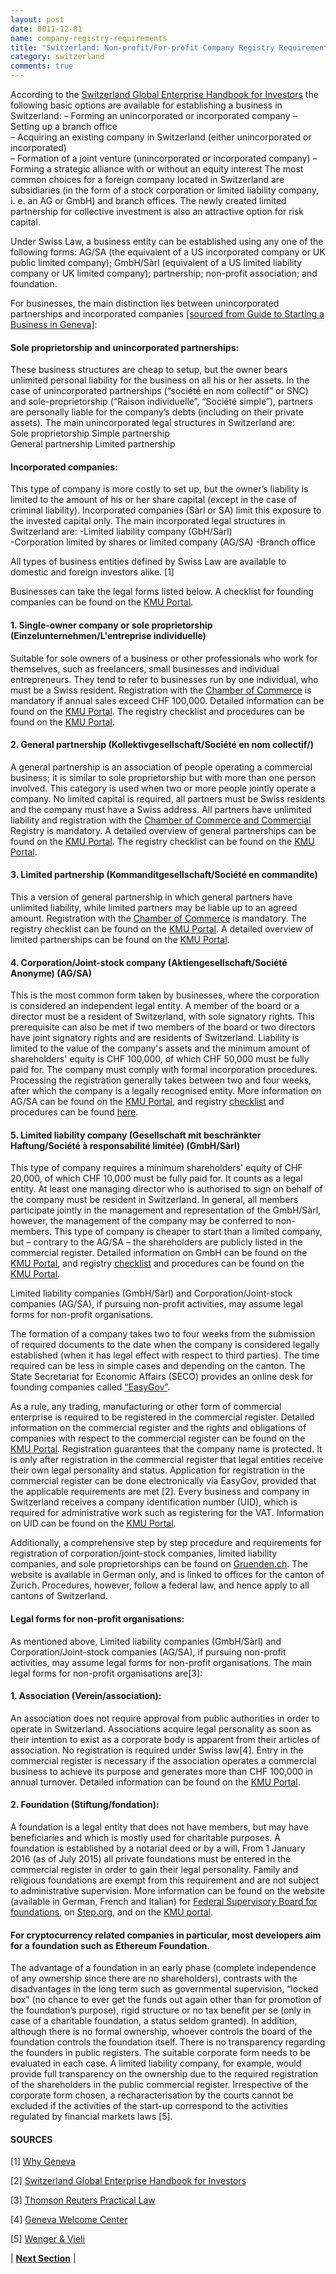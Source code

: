 ```yaml
---
layout: post
date: 0011-12-01
name: company-registry-requirements
title: "Switzerland: Non-profit/For-profit Company Registry Requirements"
category: switzerland
comments: true
---
```



According to the [Switzerland Global Enterprise Handbook for Investors](https://www.s-ge.com/en/publication/handbook-investors/handbook-investors) the following basic options are available for establishing a business in Switzerland:
– Forming an unincorporated or incorporated company
– Setting up a branch office					 				
– Acquiring an existing company in Switzerland (either unincorporated or incorporated)	
– Formation of a joint venture (unincorporated or incorporated company)
– Forming a strategic alliance with or without an equity interest
The most common choices for a foreign company located in Switzerland are subsidiaries (in the form of a stock corporation or limited liability company, i. e. an AG or GmbH) and branch offices. The newly created limited partnership for collective investment is also an attractive option for risk capital. 

Under Swiss Law, a business entity can be established using any one of the following forms: AG/SA (the equivalent of a US incorporated company or UK public limited company); GmbH/Sàrl (equivalent of a US limited liability company or UK limited company); partnership; non-profit association; and foundation.

For businesses, the main distinction lies between unincorporated partnerships and incorporated companies [[sourced from Guide to Starting a Business in Geneva]](https://ge.ch/ecoguichetpmepmi/sites/default/files/Guide%20to%20starting%20a%20business%20in%20GE_2015_ok.pdf):
#### Sole proprietorship and unincorporated partnerships:				
These business structures are cheap to setup, but the owner bears unlimited personal liability for the business on all his or her assets. In the case of unincorporated partnerships (“société en nom collectif” or SNC) and sole-proprietorship (“Raison individuelle”, “Société simple”), partners are personally liable for the company’s debts (including on their private assets). The main unincorporated legal structures in Switzerland are:	
Sole proprietorship
Simple partnership	
General partnership
Limited partnership							
#### Incorporated companies:						
This type of company is more costly to set up, but the owner’s liability is limited to the amount of his or her share capital (except in the case of criminal liability). Incorporated companies (Sàrl or SA) limit this exposure to the invested capital only. The main incorporated legal structures in Switzerland are:
-Limited liability company (GbH/Sàrl)	
-Corporation limited by shares or limited company (AG/SA)
-Branch office		

All types of business entities defined by Swiss Law are available to domestic and foreign investors alike. [1]

Businesses can take the legal forms listed below. A checklist for founding companies can be found on the [KMU Portal](https://www.kmu.admin.ch/kmu/de/home/praktisches-wissen/kmu-gruenden/firmengruendung/auswahl-rechtsform/checkliste-gruendung.html).
#### 1. Single-owner company or sole proprietorship (Einzelunternehmen/L'entreprise individuelle)
Suitable for sole owners of a business or other professionals who work for themselves, such as freelancers, small businesses and individual entrepreneurs. They tend to refer to businesses run by one individual, who must be a Swiss resident. Registration with the [Chamber of Commerce](https://www.sihk.ch) is mandatory if annual sales exceed CHF 100,000. Detailed information can be found on the [KMU Portal](https://www.kmu.admin.ch/kmu/de/home/praktisches-wissen/kmu-gruenden/uebersicht-rechtsformen/einzelunternehmen.html). The registry checklist and procedures can be found on the [KMU Portal](https://www.kmu.admin.ch/kmu/de/home/praktisches-wissen/kmu-gruenden/firmengruendung/auswahl-rechtsform/einzelfirma.html).
#### 2. General partnership (Kollektivgesellschaft/Société en nom collectif/)
A general partnership is an association of people operating a commercial business; it is similar to sole proprietorship but with more than one person involved. This category is used when two or more people jointly operate a company. No limited capital is required, all partners must be Swiss residents and the company must have a Swiss address. All partners have unlimited liability and registration with the [Chamber of Commerce and Commercial](https://www.zefix.admin.ch/en/search/entity/welcome) Registry is mandatory. A detailed overview of general partnerships can be found on the [KMU Portal](https://www.kmu.admin.ch/kmu/de/home/praktisches-wissen/kmu-gruenden/uebersicht-rechtsformen/kollektivgesellschaft.html). The registry checklist can be found on the [KMU Portal](https://www.kmu.admin.ch/kmu/de/home/praktisches-wissen/kmu-gruenden/uebersicht-rechtsformen/kommanditgesellschaft.html).
#### 3. Limited partnership (Kommanditgesellschaft/Société en commandite)
This a version of general partnership in which general partners have unlimited liability, while limited partners may be liable up to an agreed amount. Registration with the [Chamber of Commerce](https://www.sihk.ch) is mandatory. The registry checklist can be found on the [KMU Portal](https://www.kmu.admin.ch/kmu/de/home/praktisches-wissen/kmu-gruenden/firmengruendung/auswahl-rechtsform/kommanditgesellschaft/checkliste.html). A detailed overview of limited partnerships can be found on the [KMU Portal](https://www.kmu.admin.ch/kmu/de/home/praktisches-wissen/kmu-gruenden/uebersicht-rechtsformen/kommanditgesellschaft.html).
#### 4. Corporation/Joint-stock company (Aktiengesellschaft/Société Anonyme) (AG/SA)
This is the most common form taken by businesses, where the corporation is considered an independent legal entity. A member of the board or a director must be a resident of Switzerland, with sole signatory rights. This prerequisite can also be met if two members of the board or two directors have joint signatory rights and are residents of Switzerland. Liability is limited to the value of the company's assets and the minimum amount of shareholders' equity is CHF 100,000, of which CHF 50,000 must be fully paid for. The company must comply with formal incorporation procedures. Processing the registration generally takes between two and four weeks, after which the company is a legally recognised entity. More information on AG/SA can be found on the [KMU Portal](https://www.kmu.admin.ch/kmu/de/home/praktisches-wissen/kmu-gruenden/uebersicht-rechtsformen/aktiengesellschaft-ag.html), and registry [checklist](https://www.kmu.admin.ch/kmu/de/home/praktisches-wissen/kmu-gruenden/firmengruendung/auswahl-rechtsform/gmbh/checkliste-und-anleitung.html) and procedures can be found [here](https://www.kmu.admin.ch/kmu/de/home/praktisches-wissen/kmu-gruenden/firmengruendung/auswahl-rechtsform/gmbh.html).
#### 5. Limited liability company (Gesellschaft mit beschränkter Haftung/Société à responsabilité limitée) (GmbH/Sàrl)
This type of company requires a minimum shareholders' equity of CHF 20,000, of which CHF 10,000 must be fully paid for. It counts as a legal entity. At least one managing director who is authorised to sign on behalf of the company must be resident in Switzerland. In general, all members participate jointly in the management and representation of the GmbH/Sàrl, however, the management of the company may be conferred to non-members. This type of company is cheaper to start than a limited company, but – contrary to the AG/SA – the shareholders are publicly listed in the commercial register. Detailed information on GmbH can be found on the [KMU Portal](https://www.kmu.admin.ch/kmu/de/home/praktisches-wissen/kmu-gruenden/uebersicht-rechtsformen/gesellschaft-mit-beschraenkter-haftung.html), and registry [checklist](https://www.kmu.admin.ch/kmu/de/home/praktisches-wissen/kmu-gruenden/firmengruendung/auswahl-rechtsform/gmbh/checkliste-und-anleitung.html) and procedures can be found on the [KMU Portal](https://www.kmu.admin.ch/kmu/de/home/praktisches-wissen/kmu-gruenden/firmengruendung/auswahl-rechtsform/gmbh.html).

Limited liability companies (GmbH/Sàrl) and Corporation/Joint-stock companies (AG/SA), if pursuing non-profit activities, may assume legal forms for non-profit organisations. 

The formation of a company takes two to four weeks from the submission of required documents to the date when the company is considered legally established (when it has legal effect with respect to third parties). The time required can be less in simple cases and depending on the canton. The State Secretariat for Economic Affairs (SECO) provides an online desk for founding companies called [“EasyGov”](https://www.easygov.swiss/easygov/#/). 

As a rule, any trading, manufacturing or other form of commercial enterprise is required to be registered in the commercial register. Detailed information on the commercial register and the rights and obligations of companies with respect to the commercial register can be found on the [KMU Portal](https://www.kmu.admin.ch/kmu/de/home/praktisches-wissen/kmu-gruenden/firmengruendung/handelsregister.html). Registration guarantees that the company name is protected. It is only after registration in the commercial register that legal entities receive their own legal personality and status. Application for registration in the commercial register can be done electronically via EasyGov, provided that the applicable requirements are met [2]. Every business and company in Switzerland receives a company identification number (UID), which is required for administrative work such as registering for the VAT. Information on UID can be found on the [KMU Portal](https://www.kmu.admin.ch/kmu/de/home/praktisches-wissen/kmu-gruenden/firmengruendung/uid-register.html).

Additionally, a comprehensive step by step procedure and requirements for registration of corporation/joint-stock companies, limited liability companies, and sole proprietorships can be found on [Gruenden.ch](https://www.gruenden.ch/gruendung/). The website is available in German only, and is linked to offices for the canton of Zurich. Procedures, however, follow a federal law, and hence apply to all cantons of Switzerland.

#### Legal forms for non-profit organisations:
As mentioned above, Limited liability companies (GmbH/Sàrl) and Corporation/Joint-stock companies (AG/SA), if pursuing non-profit activities, may assume legal forms for non-profit organisations. 
The main legal forms for non-profit organisations are[3]:
#### 1. Association (Verein/association): 
An association does not require approval from public authorities in order to operate in Switzerland. Associations acquire legal personality as soon as their intention to exist as a corporate body is apparent from their articles of association. No registration is required under Swiss law[4]. Entry in the commercial register is necessary if the association operates a commercial business to achieve its purpose and generates more than CHF 100,000 in annual turnover. Detailed information can be found on the [KMU Portal](https://www.kmu.admin.ch/kmu/de/home/praktisches-wissen/kmu-gruenden/firmengruendung/auswahl-rechtsform/verein.html).

#### 2. Foundation (Stiftung/fondation): 
A foundation is a legal entity that does not have members, but may have beneficiaries and which is mostly used for charitable purposes. A foundation is established by a notarial deed or by a will. From 1 January 2016 (as of July 2015) all private foundations must be entered in the commercial register in order to gain their legal personality. Family and religious foundations are exempt from this requirement and are not subject to administrative supervision. More information can be found on the website (available in German, French and Italian) for [Federal Supervisory Board for foundations](https://www.edi.admin.ch/edi/fr/home/le-dfi/organisation/services-specialises/autorite-federale-de-surveillance-des-fondations.html), on [Step.org](http://www.froriep.com/upload/prj/publication/Key-features-of-Swiss-Foundations-Julie-Wynne-Froriep-STEP_June2017.pdf), and on the [KMU portal](https://www.kmu.admin.ch/kmu/de/home/praktisches-wissen/kmu-gruenden/firmengruendung/auswahl-rechtsform/stiftung.html).

#### For cryptocurrency related companies in particular, most developers aim for a foundation such as Ethereum Foundation.
The advantage of a foundation in an early phase (complete independence of any ownership since there are no shareholders), contrasts with the disadvantages in the long term such as governmental supervision, “locked box” (no chance to ever get the funds out again other than for promotion of the foundation’s purpose), rigid structure or no tax benefit per se (only in case of a charitable foundation, a status seldom granted). In addition, although there is no formal ownership, whoever controls the board of the foundation controls the foundation itself. There is no transparency regarding the founders in public registers.
The suitable corporate form needs to be evaluated in each case. A limited liability company, for example, would provide full transparency on the ownership due to the required registration of the shareholders in the public commercial register.
Irrespective of the corporate form chosen, a recharacterisation by the courts cannot be excluded if the activities of the start-up correspond to the activities regulated by financial markets laws [5].

#### SOURCES

[1] [Why Geneva](http://www.whygeneva.ch)

[2] [Switzerland Global Enterprise Handbook for Investors](https://www.s-ge.com/en/publication/handbook-investors/handbook-investors)

[3] [Thomson Reuters Practical Law](https://signon.thomsonreuters.com/v2?culture=en-GB&productid=PLCUK&returnto=https%3A%2F%2Fuk.practicallaw.thomsonreuters.com%2FCosi%2FSignOn%3FredirectTo%3D%252f5-632-1530%253ftransitionType%253dDefault%2526contextData%253d%28sc.Default%29%2526firstPage%253dtrue%2526bhcp%253d1&tracetoken=1215170920440JlxO6ysIQB_vDpfmcz0wyMB64IQud34jT8L4Acy9c-XfRPMvpZBxqAEbXnOZKItwA6JyP_jOQ7oLP0h-3-kZXHm-Lgq0A8o46RO5KlqcYAasr5ToQC6l2oDeMdIAqyOa6tRAvIpX9C1gcqpQjZEQM9nEUcNiDhHItUnOj9bVBvYryBiGd3oEupUsH9aMosY2FDeYyIvWLfIHVx2uxp-IZm5a2hLRBQ_MCQ6AWRHqB_TncZ4w2Y6TThrhTj4yWMoxpyHHoNTzsPJVb4QJo6oSBDv_3ANPvcRpEJ3RQ9_cCHxZl2pw8I7bDa89PWv-ZA7GqMvHDF1LwApEbXpzdQiD5g&lr=0)

[4] [Geneva Welcome Center](http://www.cagi.ch/en/ngo/registration.php)

[5] [Wenger & Vieli](http://www.wengervieli.ch/getattachment/3237d5af-0a8a-4b54-b7ef-cace021e9b22/Initial-Coin-Offering-(ICO)-Co-–-A-Swiss-Law-Persp.aspx)

| **[Next Section]( https://neo-project.github.io/global-blockchain-compliance-hub//switzerland/switzerland-team-member-requirements.html)** |

